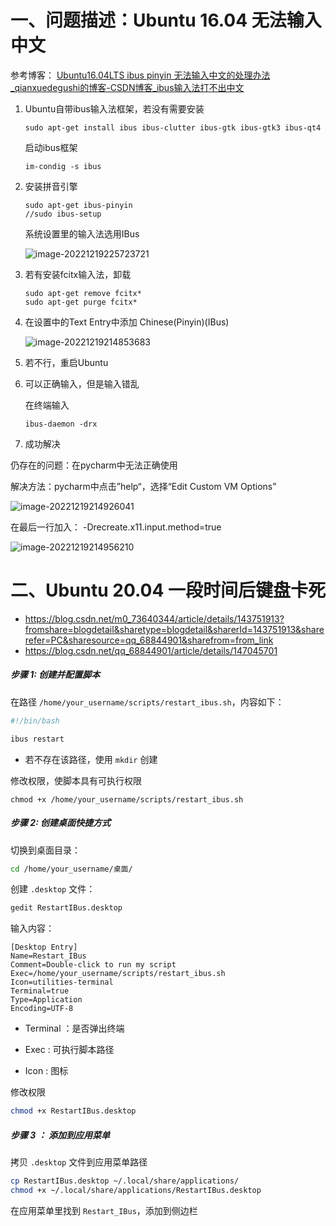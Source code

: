 # 一、问题描述：Ubuntu 16.04 无法输入中文

参考博客： [Ubuntu16.04LTS ibus pinyin 无法输入中文的处理办法_qianxuedegushi的博客-CSDN博客_ibus输入法打不出中文](https://blog.csdn.net/qianxuedegushi/article/details/103830782)

1. Ubuntu自带ibus输入法框架，若没有需要安装

   ```
   sudo apt-get install ibus ibus-clutter ibus-gtk ibus-gtk3 ibus-qt4
   ```

   启动ibus框架

   ```
   im-condig -s ibus
   ```

2. 安装拼音引擎

   ```
   sudo apt-get ibus-pinyin
   //sudo ibus-setup
   ```

   系统设置里的输入法选用IBus

   ![image-20221219225723721](https://raw.githubusercontent.com/letMeEmoForAWhile/typoraImage/main/img/image-20221219225723721.png)

3. 若有安装fcitx输入法，卸载

   ```
   sudo apt-get remove fcitx*
   sudo apt-get purge fcitx*
   ```

4. 在设置中的Text Entry中添加 Chinese(Pinyin)(IBus)

   ![image-20221219214853683](https://raw.githubusercontent.com/letMeEmoForAWhile/typoraImage/main/img/image-20221219214853683.png)

5. 若不行，重启Ubuntu

6. 可以正确输入，但是输入错乱

   在终端输入

   ```
   ibus-daemon -drx
   ```

7. 成功解决



仍存在的问题：在pycharm中无法正确使用

解决方法：pycharm中点击”help“，选择“Edit Custom VM Options”

![image-20221219214926041](https://raw.githubusercontent.com/letMeEmoForAWhile/typoraImage/main/img/image-20221219214926041.png)

在最后一行加入： -Drecreate.x11.input.method=true

![image-20221219214956210](https://raw.githubusercontent.com/letMeEmoForAWhile/typoraImage/main/img/image-20221219214956210.png)

# 二、Ubuntu 20.04 一段时间后键盘卡死

- https://blog.csdn.net/m0_73640344/article/details/143751913?fromshare=blogdetail&sharetype=blogdetail&sharerId=143751913&sharerefer=PC&sharesource=qq_68844901&sharefrom=from_link
- https://blog.csdn.net/qq_68844901/article/details/147045701

##### 步骤 1: 创建并配置脚本    

在路径 `/home/your_username/scripts/restart_ibus.sh`，内容如下：

```bash
#!/bin/bash

ibus restart
```

- 若不存在该路径，使用 `mkdir` 创建

修改权限，使脚本具有可执行权限

```bsh
chmod +x /home/your_username/scripts/restart_ibus.sh
```



##### 步骤 2: 创建桌面快捷方式     

切换到桌面目录： 

```bash
cd /home/your_username/桌面/
```

创建 `.desktop` 文件：

```bash
gedit RestartIBus.desktop
```

输入内容：

```
[Desktop Entry]
Name=Restart_IBus
Comment=Double-click to run my script
Exec=/home/your_username/scripts/restart_ibus.sh
Icon=utilities-terminal
Terminal=true
Type=Application
Encoding=UTF-8
```

- Terminal ：是否弹出终端
- Exec : 可执行脚本路径

- Icon : 图标

修改权限

```bash
chmod +x RestartIBus.desktop
```

##### 步骤 3 ： 添加到应用菜单

拷贝 `.desktop` 文件到应用菜单路径

```bash
cp RestartIBus.desktop ~/.local/share/applications/
chmod +x ~/.local/share/applications/RestartIBus.desktop
```

在应用菜单里找到 `Restart_IBus`，添加到侧边栏

